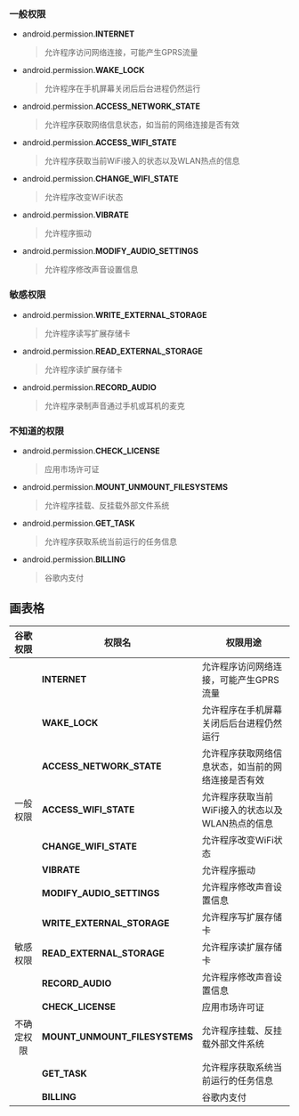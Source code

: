 ### 一般权限
* android.permission.**INTERNET**
    >允许程序访问网络连接，可能产生GPRS流量
* android.permission.**WAKE_LOCK**
    >允许程序在手机屏幕关闭后后台进程仍然运行
* android.permission.**ACCESS_NETWORK_STATE**
    >允许程序获取网络信息状态，如当前的网络连接是否有效
* android.permission.**ACCESS_WIFI_STATE**
    >允许程序获取当前WiFi接入的状态以及WLAN热点的信息
* android.permission.**CHANGE_WIFI_STATE**
    >允许程序改变WiFi状态
* android.permission.**VIBRATE**
    >允许程序振动
* android.permission.**MODIFY_AUDIO_SETTINGS**
    >允许程序修改声音设置信息
### 敏感权限
* android.permission.**WRITE_EXTERNAL_STORAGE**
    >允许程序读写扩展存储卡
* android.permission.**READ_EXTERNAL_STORAGE**
    >允许程序读扩展存储卡
* android.permission.**RECORD_AUDIO**
    >允许程序录制声音通过手机或耳机的麦克
### 不知道的权限
* android.permission.**CHECK_LICENSE**
    >应用市场许可证
* android.permission.**MOUNT_UNMOUNT_FILESYSTEMS**
    >允许程序挂载、反挂载外部文件系统
* android.permission.**GET_TASK**
    >允许程序获取系统当前运行的任务信息
* android.permission.**BILLING**
    >谷歌内支付



## 画表格
| 谷歌权限   | 权限名                                           | 权限用途                                           |
| :--------: | ------------------------------------------------ | -------------------------------------------------- |
|            | **INTERNET**                  | 允许程序访问网络连接，可能产生GPRS流量             |
|            | **WAKE_LOCK**                 | 允许程序在手机屏幕关闭后后台进程仍然运行           |
|            | **ACCESS_NETWORK_STATE**      | 允许程序获取网络信息状态，如当前的网络连接是否有效 |
| 一般权限   | **ACCESS_WIFI_STATE**         | 允许程序获取当前WiFi接入的状态以及WLAN热点的信息   |
|            | **CHANGE_WIFI_STATE**         | 允许程序改变WiFi状态                               |
|            | **VIBRATE**                   | 允许程序振动                                       |
|            | **MODIFY_AUDIO_SETTINGS**     | 允许程序修改声音设置信息                           |
|            | **WRITE_EXTERNAL_STORAGE**    | 允许程序写扩展存储卡                               |
| 敏感权限   | **READ_EXTERNAL_STORAGE**     | 允许程序读扩展存储卡                               |
|            | **RECORD_AUDIO**              | 允许程序修改声音设置信息                           |
|            | **CHECK_LICENSE**             | 应用市场许可证                                     |
| 不确定权限 | **MOUNT_UNMOUNT_FILESYSTEMS** | 允许程序挂载、反挂载外部文件系统                   |
|            | **GET_TASK**                  | 允许程序获取系统当前运行的任务信息                 |
|            | **BILLING**                   | 谷歌内支付                                         |